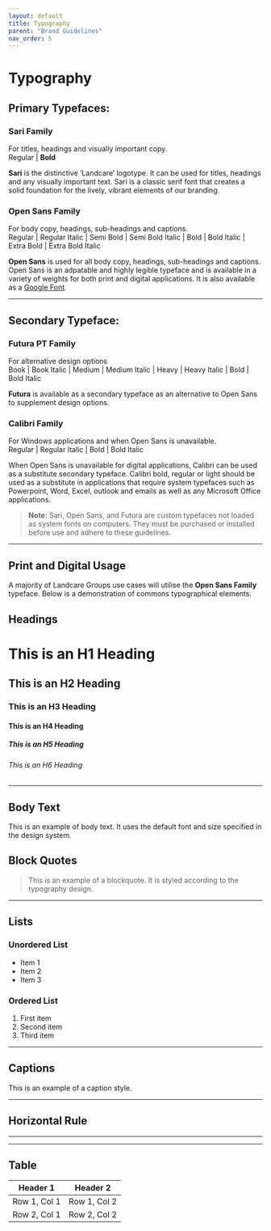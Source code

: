 ```yaml
---
layout: default
title: Typography
parent: "Brand Guidelines"
nav_order: 5
---
```



# Typography

## Primary Typefaces:
### Sari Family
For titles, headings and visually important copy.  
Regular | **Bold**

**Sari** is the distinctive ‘Landcare’ logotype. It can be used for titles, headings and any visually important text. Sari is a classic serif font that creates a solid foundation for the lively, vibrant elements of our branding.

### Open Sans Family
For body copy, headings, sub-headings and captions.  
Regular | Regular Italic | Semi Bold | Semi Bold Italic | Bold | Bold Italic | Extra Bold | Extra Bold Italic

**Open Sans** is used for all body copy, headings, sub-headings and captions. Open Sans is an adpatable and highly legible typeface and is available in a variety of weights for both print and digital applications. It is also available as a [Google Font](https://fonts.google.com/specimen/Open+Sans).

---

## Secondary Typeface:
### Futura PT Family
For alternative design options  
Book | Book Italic | Medium | Medium Italic | Heavy | Heavy Italic | Bold | Bold Italic

**Futura** is available as a secondary typeface as an alternative to Open Sans to supplement design options.

### Calibri Family
For Windows applications and when Open Sans is unavailable.  
Regular | Regular Italic | Bold | Bold Italic

When Open Sans is unavailable for digital applications, Calibri can be used as a substitute secondary typeface. Calibri bold, regular or light should be used as a substitute in applications that require system typefaces such as Powerpoint, Word, Excel, outlook and emails as well as any Microsoft Office applications.

> **Note:** Sari, Open Sans, and Futura are custom typefaces not loaded as system fonts on computers. They must be purchased or installed before use and adhere to these guidelines.

---

## Print and Digital Usage
A majority of Landcare Groups use cases will utilise the **Open Sans Family** typeface. Below is a demonstration of commons typographical elements.

## Headings

<h1>This is an H1 Heading</h1>

<h2>This is an H2 Heading</h2>

<h3>This is an H3 Heading</h3>

<h4>This is an H4 Heading</h4>

<h5>This is an H5 Heading</h5>

<h6>This is an H6 Heading</h6>

---

## Body Text
<p>This is an example of body text. It uses the default font and size specified in the design system.</p>

## Block Quotes
<blockquote>
  This is an example of a blockquote. It is styled according to the typography design.
</blockquote>

---

## Lists
### Unordered List
<ul>
  <li>Item 1</li>
  <li>Item 2</li>
  <li>Item 3</li>
</ul>

### Ordered List
<ol>
  <li>First item</li>
  <li>Second item</li>
  <li>Third item</li>
</ol>

---

## Captions
<p class="captions">This is an example of a caption style.</p>

---

## Horizontal Rule
<hr />

---

## Table
<table>
  <thead>
    <tr>
      <th>Header 1</th>
      <th>Header 2</th>
    </tr>
  </thead>
  <tbody>
    <tr>
      <td>Row 1, Col 1</td>
      <td>Row 1, Col 2</td>
    </tr>
    <tr>
      <td>Row 2, Col 1</td>
      <td>Row 2, Col 2</td>
    </tr>
  </tbody>
</table>
